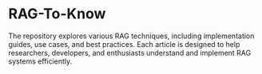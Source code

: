 
# RAG-To-Know
The repository explores various RAG techniques, including implementation guides, use cases, and best practices. Each article is designed to help researchers, developers, and enthusiasts understand and implement RAG systems efficiently.
